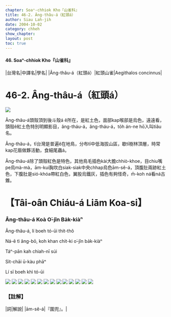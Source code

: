 ```yaml
---
chapter: Soaⁿ-chhiok Kho『山雀科』
title: 46-2. Âng-thâu-á（紅頭á）
author: Siau Lah-jih
date: 2004-10-02    
category: chheh
show_chapter: 
layout: post
toc: true
---
```


#### 46. Soaⁿ-chhiok Kho『山雀科』


|台灣名|中譯名|學名|
|Âng-thâu-á（紅頭á）|紅頭山雀|Aegithalos concinnus|


# 46-2. Âng-thâu-á（紅頭á）

![](../too5/46/46-2-5.紅頭á.jpg)


Âng-thâu-á頭殼頂到後斗殼á ê所在，是紅土色，面部kap喉部是烏色，遠遠看，頭殼ê紅土色特別明顯影目，âng-tháu-á，âng-tháu-á，to̍h án-ne hō͘人叫tiâu名。

Âng-thâu-á，tī台灣是普遍ê在地鳥，分布tī中低海拔山區，歇tī樹林頂層，時常kap花眉做夥活動，食細尾蟲á。

Âng-thâu-á除了頭殼紅色是特色，其他鳥毛插色kài大膽chhiò-khoe，目chiu嘴pe烏mà-mà，ām-kui胸坎白siak-siak中央chhap烏色ām-sê-á，頂腹肚兩跡紅土色，下腹肚是sió-khóa帶紅白色，翼股烏鐵灰，插色有夠怪奇，m̄-koh ná看ná古錐。




# 【Tâi-oân Chiáu-á Liām Koa-si】

### **Âng-thâu-á Koà O͘-jîn Ba̍k-kiàⁿ**


Âng-thâu-á, lí boeh tó-ūi thit-thô

Ná-ē tì âng-bō, koh khan chi̍t-ki o͘-jîn ba̍k-kiàⁿ

Táⁿ-pān kah chiah-nī súi

Si̍t-chāi ū-kàu phāⁿ

Lí sī boeh khì tó-ūi

 
![](../too5/46/46-2-3.紅頭á.jpg)
![](../too5/46/46-2-4.紅頭á.jpg)
![](../too5/46/46-2-6.紅頭á.jpg)
![](../too5/46/46-2-2.紅頭á.jpg)
![](../too5/46/46-2-7.紅頭á.jpg)
![](../too5/46/46-2-8.紅頭á.jpg)
![](../too5/46/46-2-9.紅頭á.jpg)
![](../too5/46/46-2-15.紅頭á.jpg)
![](../too5/46/46-2-10.紅頭á.jpg)
![](../too5/46/46-2-11.紅頭á.jpg)
![](../too5/46/46-2-14.紅頭á.jpg)
![](../too5/46/46-2-1.紅頭á.jpg)
![](../too5/46/46-2-12.紅頭á.jpg)
![](../too5/46/46-2-13.紅頭á.jpg)



### 【註解】

|詞|解說|
|ām-sê-á|『圍兜』。|





